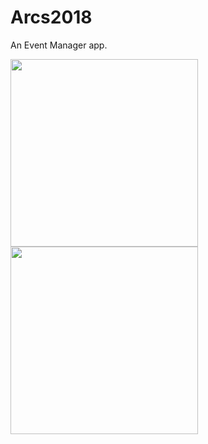 # Arcs2018
An Event Manager app.


<img  src="https://drive.google.com/uc?export=view&id=1SHJMoIgxR6BgVNcuKuHxuY44JkGDAAya" width="300">
<img  src="https://drive.google.com/uc?export=view&id=1rtFa6vVLmyEbClxV7ugFPp0XUjxq3Zgj" width="300">


